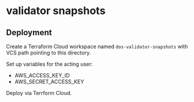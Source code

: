 # validator snapshots

## Deployment

Create a Terraform Cloud workspace named `dos-validator-snapshots` with VCS path pointing to this directory.

Set up variables for the acting user:
* AWS_ACCESS_KEY_ID
* AWS_SECRET_ACCESS_KEY

Deploy via Terrform Cloud.
